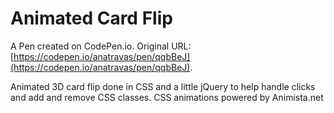 # Animated Card Flip

A Pen created on CodePen.io. Original URL: [https://codepen.io/anatravas/pen/qqbBeJ](https://codepen.io/anatravas/pen/qqbBeJ).

Animated 3D card flip done in CSS and a little jQuery to help handle clicks and add and remove CSS classes.  CSS animations powered by Animista.net